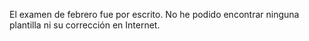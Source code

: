 El examen de febrero fue por escrito. No he podido encontrar ninguna plantilla ni su corrección en Internet.